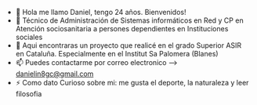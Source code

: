 - 👋 Hola me llamo Daniel, tengo 24 años. Bienvenidos!
- 🌱 Técnico de Administración de Sistemas informáticos en Red y CP en Atención sociosanitaria a persones dependientes en Instituciones sociales
- 💞️ Aqui encontraras un proyecto que realicé en el grado Superior ASIR en Cataluña. Especialmente en el Institut Sa Palomera (Blanes)
- 📫 Puedes contactarme por correo electronico --> danielin8gc@gmail.com
- ⚡ Como dato Curioso sobre mi: me gusta el deporte, la naturaleza y leer filosofia
